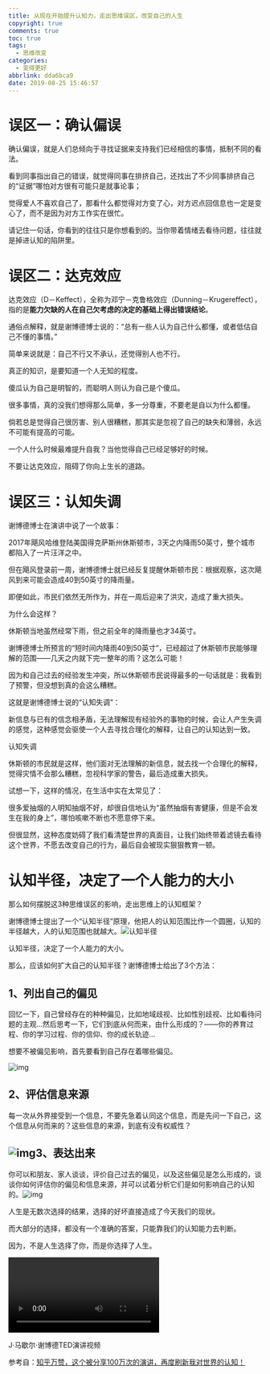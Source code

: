 ```yaml
---
title: 从现在开始提升认知力，走出思维误区，改变自己的人生
copyright: true
comments: true
toc: true
tags:
  - 思维改变
categories:
  - 变得更好
abbrlink: dda6bca9
date: 2019-08-25 15:46:57
---
```


# 误区一：确认偏误

确认偏误，就是人们总倾向于寻找证据来支持我们已经相信的事情，抵制不同的看法。

看到同事指出自己的错误，就觉得同事在排挤自己，还找出了不少同事排挤自己的“证据”哪怕对方很有可能只是就事论事；

觉得爱人不喜欢自己了，那看什么都觉得对方变了心，对方迟点回信息也一定是变心了，而不是因为对方工作实在很忙。

请记住一句话，你看到的往往只是你想看到的。当你带着情绪去看待问题，往往就是掉进认知的陷阱里。

# 误区二：达克效应

达克效应（D－Keffect），全称为邓宁－克鲁格效应（Dunning－Krugereffect），指的是**能力欠缺的人在自己欠考虑的决定的基础上得出错误结论**。

通俗点解释，就是谢博德博士说的：“总有一些人认为自己什么都懂，或者低估自己不懂的事情。”

简单来说就是：自己不行又不承认，还觉得别人也不行。

真正的知识，是要知道一个人无知的程度。

傻瓜认为自己是明智的，而聪明人则认为自己是个傻瓜。

很多事情，真的没我们想得那么简单，多一分尊重，不要老是自以为什么都懂。

倘若总是觉得自己很厉害、别人很糟糕，那其实是忽视了自己的缺失和薄弱，永远不可能有提高的可能。

一个人什么时候最难提升自我？当他觉得自己已经足够好的时候。

不要让达克效应，阻碍了你向上生长的道路。

# 误区三：认知失调

谢博德博士在演讲中说了一个故事：

2017年飓风哈维登陆美国得克萨斯州休斯顿市，3天之内降雨50英寸，整个城市都陷入了一片汪洋之中。

但在飓风登录前一周，谢博德博士就已经反复提醒休斯顿市民：根据观察，这次飓风到来可能会造成40到50英寸的降雨量。

即便如此，市民们依然无所作为，并在一周后迎来了洪灾，造成了重大损失。

为什么会这样？

休斯顿当地虽然经常下雨，但之前全年的降雨量也才34英寸。

谢博德博士所预言的“短时间内降雨40到50英寸”，已经超过了休斯顿市民能够理解的范围——几天之内就下完一整年的雨？这怎么可能！

因为和自己过去的经验发生冲突，所以休斯顿市民说得最多的一句话就是：我看到了预警，但没想到真的会这么糟糕。

这就是谢博德博士说的“认知失调”：

新信息与已有的信念相矛盾，无法理解现有经验外的事物的时候，会让人产生失调的感觉，这种感觉会驱使一个人去寻找合理化的解释，让自己的认知达到一致。

认知失调

休斯顿的市民就是这样，他们面对无法理解的新信息，就去找一个合理化的解释，觉得灾情不会那么糟糕，忽视科学家的警告，最后造成重大损失。

试想一下，这样的情况，在生活中实在太常见了：

很多爱抽烟的人明知抽烟不好，却很自信地认为“虽然抽烟有害健康，但是不会发生在我的身上”，哪怕咳嗽不断也不愿意停下来。

但很显然，这种态度妨碍了我们看清楚世界的真面目，让我们始终带着滤镜去看待这个世界，不愿去改变自己的行为，最后自会被现实狠狠教育一顿。

# 认知半径，决定了一个人能力的大小

那么如何摆脱这3种思维误区的影响，走出思维上的认知框架？

谢博德博士提出了一个“认知半径”原理，他把人的认知范围比作一个圆圈，认知的半径越大，人的认知范围也就越大。![认知半径](https://static.jingjiribao.cn/2019/8/20/20190820235119_4401.JPEG)

认知半径，决定了一个人能力的大小。

那么，应该如何扩大自己的认知半径？谢博德博士给出了3个方法：

## 1、列出自己的偏见

回忆一下，自己曾经存在的种种偏见，比如地域歧视、比如性别歧视、比如看待问题的主观…然后思考一下，它们到底从何而来，由什么形成的？——你的养育过程、你的学习过程、你的信仰、你的成长轨迹…

想要不被偏见影响，首先要看到自己存在着哪些偏见。

![img](https://static.jingjiribao.cn/2019/8/20/20190820235119_4651.JPEG)

## 2、评估信息来源

每一次从外界接受到一个信息，不要先急着认同这个信息，而是先问一下自己，这个信息从何而来的？这些信息的来源，到底有没有权威性？

## ![img](https://static.jingjiribao.cn/2019/8/20/20190820235119_4945.JPEG)3、表达出来

你可以和朋友、家人谈谈，评价自己过去的偏见，以及这些偏见是怎么形成的，谈谈你如何评估你的偏见和信息来源，并可以试着分析它们是如何影响自己的认知的。![img](https://static.jingjiribao.cn/2019/8/20/20190820235119_5265.JPEG)



人生是无数次选择的结果，选择的好坏直接造成了今天我们的现状。

而大部分的选择，都没有一个准确的答案，只能靠我们的认知能力去判断。

因为，不是人生选择了你，而是你选择了人生。

<video src="https://static.jingjiribao.cn/2019/8/20/dt5i0o3qank.mp4"></video>

J·马歇尔·谢博德TED演讲视频

参考自：[知乎万赞，这个被分享100万次的演讲，再度刷新我对世界的认知！]( https://static.jingjiribao.cn/static/jjrbrss/3rsshtml/20190820/194012.html?tt_group_id=6727278253108625923  )